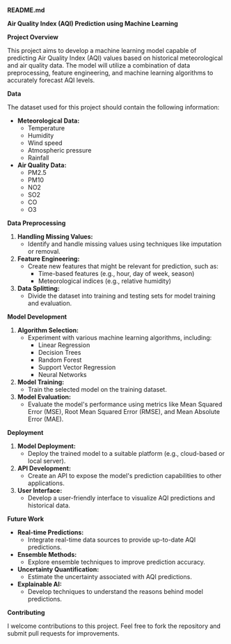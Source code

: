 **README.md**

**Air Quality Index (AQI) Prediction using Machine Learning**

**Project Overview**

This project aims to develop a machine learning model capable of predicting Air Quality Index (AQI) values based on historical meteorological and air quality data. The model will utilize a combination of data preprocessing, feature engineering, and machine learning algorithms to accurately forecast AQI levels.

**Data**

The dataset used for this project should contain the following information:

  * **Meteorological Data:**
      * Temperature
      * Humidity
      * Wind speed
      * Atmospheric pressure
      * Rainfall
  * **Air Quality Data:**
      * PM2.5
      * PM10
      * NO2
      * SO2
      * CO
      * O3

**Data Preprocessing**

1.  **Handling Missing Values:**
      * Identify and handle missing values using techniques like imputation or removal.
2.  **Feature Engineering:**
      * Create new features that might be relevant for prediction, such as:
          * Time-based features (e.g., hour, day of week, season)
          * Meteorological indices (e.g., relative humidity)
3.  **Data Splitting:**
      * Divide the dataset into training and testing sets for model training and evaluation.

**Model Development**

1.  **Algorithm Selection:**
      * Experiment with various machine learning algorithms, including:
          * Linear Regression
          * Decision Trees
          * Random Forest
          * Support Vector Regression
          * Neural Networks
2.  **Model Training:**
      * Train the selected model on the training dataset.
3.  **Model Evaluation:**
      * Evaluate the model's performance using metrics like Mean Squared Error (MSE), Root Mean Squared Error (RMSE), and Mean Absolute Error (MAE).

**Deployment**

1.  **Model Deployment:**
      * Deploy the trained model to a suitable platform (e.g., cloud-based or local server).
2.  **API Development:**
      * Create an API to expose the model's prediction capabilities to other applications.
3.  **User Interface:**
      * Develop a user-friendly interface to visualize AQI predictions and historical data.

**Future Work**

  * **Real-time Predictions:**
      * Integrate real-time data sources to provide up-to-date AQI predictions.
  * **Ensemble Methods:**
      * Explore ensemble techniques to improve prediction accuracy.
  * **Uncertainty Quantification:**
      * Estimate the uncertainty associated with AQI predictions.
  * **Explainable AI:**
      * Develop techniques to understand the reasons behind model predictions.

**Contributing**

I welcome contributions to this project. Feel free to fork the repository and submit pull requests for improvements.

